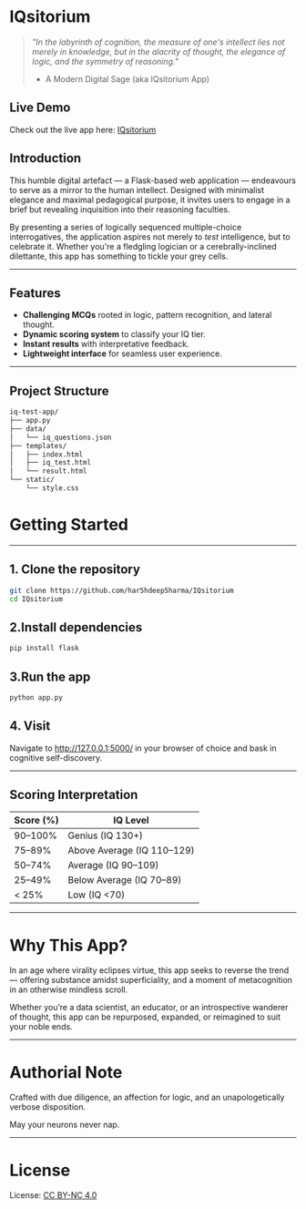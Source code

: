 # IQsitorium

> *"In the labyrinth of cognition, the measure of one's intellect lies not merely in knowledge, but in the alacrity of thought, the elegance of logic, and the symmetry of reasoning."*  
> - A Modern Digital Sage (aka IQsitorium App)

## Live Demo

Check out the live app here: [IQsitorium](https://iqsitorium.onrender.com/) 

## Introduction

This humble digital artefact — a Flask-based web application — endeavours to serve as a mirror to the human intellect. Designed with minimalist elegance and maximal pedagogical purpose, it invites users to engage in a brief but revealing inquisition into their reasoning faculties.

By presenting a series of logically sequenced multiple-choice interrogatives, the application aspires not merely to *test* intelligence, but to celebrate it. Whether you're a fledgling logician or a cerebrally-inclined dilettante, this app has something to tickle your grey cells.

---

## Features

- **Challenging MCQs** rooted in logic, pattern recognition, and lateral thought.
- **Dynamic scoring system** to classify your IQ tier.
- **Instant results** with interpretative feedback.
- **Lightweight interface** for seamless user experience.

---

## Project Structure

```bash
iq-test-app/
├── app.py
├── data/
│   └── iq_questions.json   
├── templates/
│   ├── index.html          
│   ├── iq_test.html       
│   └── result.html         
└── static/
    └── style.css           
```

# Getting Started
---
## 1. Clone the repository

```bash
git clone https://github.com/har5hdeep5harma/IQsitorium
cd IQsitorium
```
## 2.Install dependencies

```bash
pip install flask
```

## 3.Run the app

```bash
python app.py
```

## 4. Visit

Navigate to http://127.0.0.1:5000/ in your browser of choice and bask in cognitive self-discovery.

---

## Scoring Interpretation

| Score (%) | IQ Level              |
|-------------|--------------------------|
| 90–100%     | Genius (IQ 130+)         |
| 75–89%      | Above Average (IQ 110–129)|
| 50–74%      | Average (IQ 90–109)      |
| 25–49%      | Below Average (IQ 70–89) |
| < 25%       | Low (IQ <70)             |

---

# Why This App?

In an age where virality eclipses virtue, this app seeks to reverse the trend — offering substance amidst superficiality, and a moment of metacognition in an otherwise mindless scroll.

Whether you’re a data scientist, an educator, or an introspective wanderer of thought, this app can be repurposed, expanded, or reimagined to suit your noble ends.

---

# Authorial Note
Crafted with due diligence, an affection for logic, and an unapologetically verbose disposition.

May your neurons never nap.

--- 

# License
License: [CC BY-NC 4.0](https://creativecommons.org/licenses/by-nc/4.0/)  
